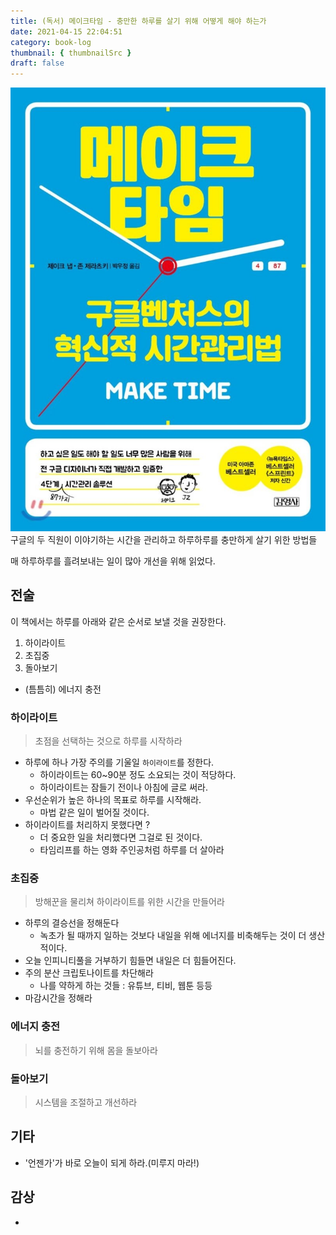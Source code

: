 ```yaml
---
title: (독서) 메이크타임 - 충만한 하루를 살기 위해 어떻게 해야 하는가
date: 2021-04-15 22:04:51
category: book-log
thumbnail: { thumbnailSrc }
draft: false
---
```


![picture 1](images/2021-04-15/2242.png)
구글의 두 직원이 이야기하는 시간을 관리하고 하루하루를 충만하게 살기 위한 방법들

매 하루하루를 흘려보내는 일이 많아 개선을 위해 읽었다.

## 전술

이 책에서는 하루를 아래와 같은 순서로 보낼 것을 권장한다.

1. 하이라이트
2. 초집중
3. 돌아보기

- (틈틈히) 에너지 충전

### 하이라이트

> 초점을 선택하는 것으로 하루를 시작하라

- 하루에 하나 가장 주의를 기울일 `하이라이트`를 정한다.
  - 하이라이트는 60~90분 정도 소요되는 것이 적당하다.
  - 하이라이트는 잠들기 전이나 아침에 글로 써라.
- 우선순위가 높은 하나의 목표로 하루를 시작해라.
  - 마법 같은 일이 벌어질 것이다.
- 하이라이트를 처리하지 못했다면 ?
  - 더 중요한 일을 처리했다면 그걸로 된 것이다.
  - 타임리프를 하는 영화 주인공처럼 하루를 더 살아라

### 초집중

> 방해꾼을 물리쳐 하이라이트를 위한 시간을 만들어라

- 하루의 결승선을 정해둔다
  - 녹초가 될 때까지 일하는 것보다 내일을 위해 에너지를 비축해두는 것이 더 생산적이다.
- 오늘 인피니티풀을 거부하기 힘들면 내일은 더 힘들어진다.
- 주의 분산 크립토나이트를 차단해라
  - 나를 약하게 하는 것들 : 유튜브, 티비, 웹툰 등등
- 마감시간을 정해라

### 에너지 충전

> 뇌를 충전하기 위해 몸을 돌보아라

### 돌아보기

> 시스템을 조절하고 개선하라

## 기타

- '언젠가'가 바로 오늘이 되게 하라.(미루지 마라!)

## 감상

-
